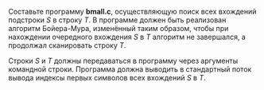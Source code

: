 Составьте программу **bmall.c**, осуществляющую поиск всех вхождений подстроки  *S* в строку  *T*. В программе должен быть реализован алгоритм Бойера-Мура, изменённый таким образом, чтобы при нахождении очередного вхождения  *S* в  *T* алгоритм не завершался, а продолжал сканировать строку  *T*.

Строки  *S* и  *T* должны передаваться в программу через аргументы командной строки. Программа должна выводить в стандартный поток вывода индексы первых символов всех вхождений  *S* в  *T*.

